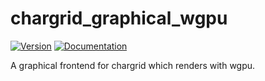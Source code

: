 # chargrid\_graphical\_wgpu

[![Version](https://img.shields.io/crates/v/chargrid_graphical_wgpu.svg)](https://crates.io/crates/chargrid_graphical_wgpu)
[![Documentation](https://docs.rs/chargrid_graphical_wgpu/badge.svg)](https://docs.rs/chargrid_graphical_wgpu)

A graphical frontend for chargrid which renders with wgpu.
